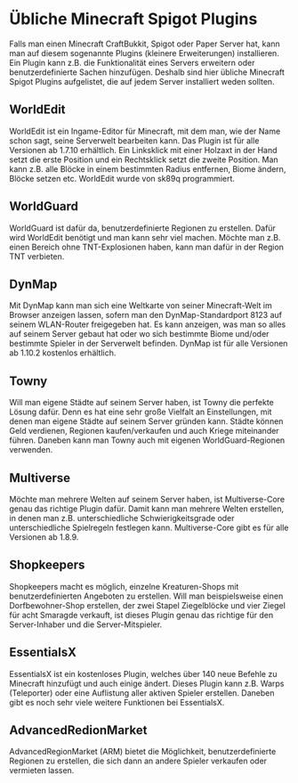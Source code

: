 # Übliche Minecraft Spigot Plugins

Falls man einen Minecraft CraftBukkit, Spigot oder Paper Server hat, kann man auf diesem sogenannte Plugins (kleinere Erweiterungen) installieren. Ein Plugin kann z.B. die Funktionalität eines Servers erweitern oder benutzerdefinierte Sachen hinzufügen. Deshalb sind hier übliche Minecraft Spigot Plugins aufgelistet, die auf jedem Server installiert weden sollten.

## WorldEdit

WorldEdit ist ein Ingame-Editor für Minecraft, mit dem man, wie der Name schon sagt, seine Serverwelt bearbeiten kann. Das Plugin ist für alle Versionen ab 1.7.10 erhältlich. Ein Linksklick mit einer Holzaxt in der Hand setzt die erste Position und ein Rechtsklick setzt die zweite Position. Man kann z.B. alle Blöcke in einem bestimmten Radius entfernen, Biome ändern, Blöcke setzen etc. WorldEdit wurde von sk89q programmiert.

## WorldGuard

WorldGuard ist dafür da, benutzerdefinierte Regionen zu erstellen. Dafür wird WorldEdit benötigt und man kann sehr viel machen. Möchte man z.B. einen Bereich ohne TNT-Explosionen haben, kann man dafür in der Region TNT verbieten.

## DynMap

Mit DynMap kann man sich eine Weltkarte von seiner Minecraft-Welt im Browser anzeigen lassen, sofern man den DynMap-Standardport 8123 auf seinem WLAN-Router freigegeben hat. Es kann anzeigen, was man so alles auf seinem Server gebaut hat oder wo sich bestimmte Biome und/oder bestimmte Spieler in der Serverwelt befinden. DynMap ist für alle Versionen ab 1.10.2 kostenlos erhältlich.

## Towny

Will man eigene Städte auf seinem Server haben, ist Towny die perfekte Lösung dafür. Denn es hat eine sehr große Vielfalt an Einstellungen, mit denen man eigene Städte auf seinem Server gründen kann. Städte können Geld verdienen, Regionen kaufen/verkaufen und auch Kriege miteinander führen. Daneben kann man Towny auch mit eigenen WorldGuard-Regionen verwenden.

## Multiverse

Möchte man mehrere Welten auf seinem Server haben, ist Multiverse-Core genau das richtige Plugin dafür. Damit kann man mehrere Welten erstellen, in denen man z.B. unterschiedliche Schwierigkeitsgrade oder unterschiedliche Spielregeln festlegen kann. Multiverse-Core gibt es für alle Versionen ab 1.8.9.

## Shopkeepers

Shopkeepers macht es möglich, einzelne Kreaturen-Shops mit benutzerdefinierten Angeboten zu erstellen. Will man beispielsweise einen Dorfbewohner-Shop erstellen, der zwei Stapel Ziegelblöcke und vier Ziegel für acht Smaragde verkauft, ist dieses Plugin genau das richtige für den Server-Inhaber und die Server-Mitspieler.

## EssentialsX

EssentialsX ist ein kostenloses Plugin, welches über 140 neue Befehle zu Minecraft hinzufügt und auch einige ändert. Dieses Plugin kann z.B. Warps (Teleporter) oder eine Auflistung aller aktiven Spieler erstellen. Daneben gibt es noch sehr viele weitere Funktionen bei EssentialsX.

## AdvancedRedionMarket

AdvancedRegionMarket (ARM) bietet die Möglichkeit, benutzerdefinierte Regionen zu erstellen, die sich dann an andere Spieler verkaufen oder vermieten lassen.
